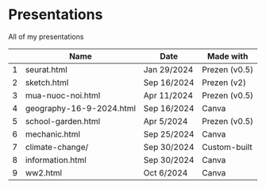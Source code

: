 # Presentations

All of my presentations

|   | Name                     | Date        | Made with     |
|---|--------------------------|-------------|---------------|
| 1 | seurat.html              | Jan 29/2024 | Prezen (v0.5) |
| 2 | sketch.html              | Sep 16/2024 | Prezen (v2)   |
| 3 | mua-nuoc-noi.html        | Apr 11/2024 | Prezen (v0.5) |
| 4 | geography-16-9-2024.html | Sep 16/2024 | Canva         |
| 5 | school-garden.html       | Apr 5/2024  | Prezen (v0.5) |
| 6 | mechanic.html            | Sep 25/2024 | Canva         |
| 7 | climate-change/          | Sep 30/2024 | Custom-built  |
| 8 | information.html         | Sep 30/2024 | Canva         |
| 9 | ww2.html                 | Oct 6/2024  | Canva         |
